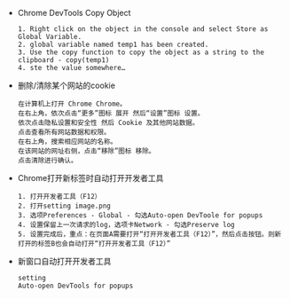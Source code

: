 - Chrome DevTools Copy Object

      1. Right click on the object in the console and select Store as Global Variable.
      2. global variable named temp1 has been created.
      3. Use the copy function to copy the object as a string to the clipboard - copy(temp1)
      4. ste the value somewhere… 

- 删除/清除某个网站的cookie

      在计算机上打开 Chrome Chrome。
      在右上角，依次点击“更多”图标 展开 然后“设置”图标 设置。
      依次点击隐私设置和安全性 然后 Cookie 及其他网站数据。
      点击查看所有网站数据和权限。
      在右上角，搜索相应网站的名称。
      在该网站的网址右侧，点击“移除”图标 移除。
      点击清除进行确认。

- Chrome打开新标签时自动打开开发者工具

      1. 打开开发者工具（F12）
      2. 打开setting image.png
      3. 选项Preferences - Global - 勾选Auto-open DevToole for popups
      4. 设置保留上一次请求的log，选项卡Network - 勾选Preserve log
      5. 设置完成后，重点：在页面A需要打开“打开开发者工具（F12）”，然后点击按钮。则新打开的标签B也会自动打开“打开开发者工具（F12）”

- 新窗口自动打开开发者工具

      setting
      Auto-open DevTools for popups
